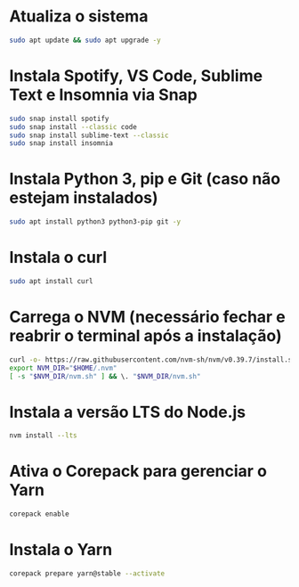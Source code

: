 # Atualiza o sistema
```bash
sudo apt update && sudo apt upgrade -y
```

# Instala Spotify, VS Code, Sublime Text e Insomnia via Snap
```bash
sudo snap install spotify
sudo snap install --classic code
sudo snap install sublime-text --classic
sudo snap install insomnia
```

# Instala Python 3, pip e Git (caso não estejam instalados)
```bash
sudo apt install python3 python3-pip git -y
```

# Instala o curl
```bash
sudo apt install curl
```

# Carrega o NVM (necessário fechar e reabrir o terminal após a instalação)
```bash
curl -o- https://raw.githubusercontent.com/nvm-sh/nvm/v0.39.7/install.sh | bash
export NVM_DIR="$HOME/.nvm"
[ -s "$NVM_DIR/nvm.sh" ] && \. "$NVM_DIR/nvm.sh"
```

# Instala a versão LTS do Node.js
```bash
nvm install --lts
```

# Ativa o Corepack para gerenciar o Yarn
```bash
corepack enable
```

# Instala o Yarn
```bash
corepack prepare yarn@stable --activate
```
